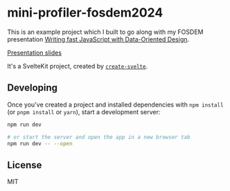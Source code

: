 # mini-profiler-fosdem2024

This is an example project which I built to go along with my FOSDEM presentation [Writing fast JavaScript with Data-Oriented Design](https://fosdem.org/2024/schedule/event/fosdem-2024-2773-writing-fast-javascript-with-data-oriented-design/).

[Presentation slides](https://docs.google.com/presentation/d/1yn87uVuB7oXmRX5uMsdu9_DQP7M5a2jO2xKuRl1ERIo/edit?usp=sharing)

It's a SvelteKit project, created by [`create-svelte`](https://github.com/sveltejs/kit/tree/main/packages/create-svelte).

## Developing

Once you've created a project and installed dependencies with `npm install` (or `pnpm install` or `yarn`), start a development server:

```bash
npm run dev

# or start the server and open the app in a new browser tab
npm run dev -- --open
```

## License

MIT
